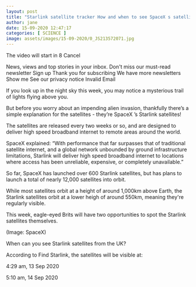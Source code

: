 ```yaml
---
layout: post
title: "Starlink satellite tracker How and when to see SpaceX s satellites from the UK this week"
author: jane 
date: 15-09-2020 12:47:17 
categories: [ SCIENCE ] 
image: assets/images/15-09-2020/0_JS213572071.jpg
---
```

The video will start in 8 Cancel

News, views and top stories in your inbox. Don't miss our must-read newsletter Sign up Thank you for subscribing We have more newsletters Show me See our privacy notice Invalid Email

If you look up in the night sky this week, you may notice a mysterious trail of lights flying above you.

But before you worry about an impending alien invasion, thankfully there’s a simple explanation for the satellites - they’re SpaceX ’s Starlink satellites!

The satellites are released every two weeks or so, and are designed to deliver high speed broadband internet to remote areas around the world.

SpaceX explained: “With performance that far surpasses that of traditional satellite internet, and a global network unbounded by ground infrastructure limitations, Starlink will deliver high speed broadband internet to locations where access has been unreliable, expensive, or completely unavailable.”

So far, SpaceX has launched over 600 Starlink satellites, but has plans to launch a total of nearly 12,000 satellites into orbit.

While most satellites orbit at a height of around 1,000km above Earth, the Starlink satellites orbit at a lower heigh of around 550km, meaning they're regularly visible.

This week, eagle-eyed Brits will have two opportunities to spot the Starlink satellites themselves.

(Image: SpaceX)

When can you see Starlink satellites from the UK?

According to Find Starlink, the satellites will be visible at:

4:29 am, 13 Sep 2020

5:10 am, 14 Sep 2020